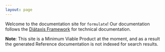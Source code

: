 ```yaml
---
layout: page
---
```


Welcome to the documentation site for `formulate`! Our documentation follows the [Diátaxis Framework](https://diataxis.fr/) for technical documentation.

**Note**: This site is a Minimum Viable Product at the moment, and as a result the generated Reference documentation
is not indexed for search results.
